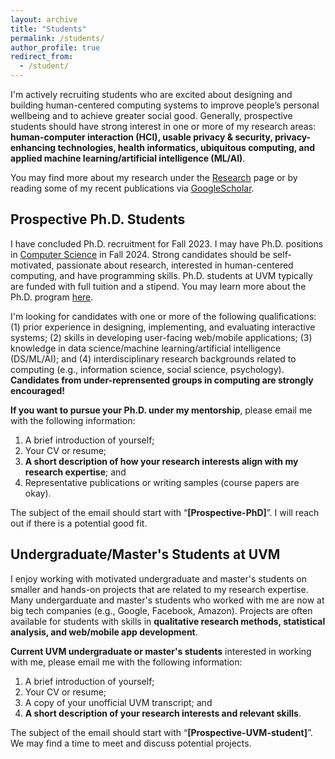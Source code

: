 ```yaml
---
layout: archive
title: "Students"
permalink: /students/
author_profile: true
redirect_from:
  - /student/
---
```


I'm actively recruiting students who are excited about designing and building human-centered computing systems to improve people’s personal wellbeing and to achieve greater social good. Generally, prospective students should have strong interest in one or more of my research areas: **human-computer interaction (HCI), usable privacy & security, privacy-enhancing technologies, health informatics, ubiquitous computing, and applied machine learning/artificial intelligence (ML/AI)**. 

You may find more about my research under the [Research](/research) page or by reading some of my recent publications via <a href="https://scholar.google.com/citations?hl=en&user=XjkbPSwAAAAJ&view_op=list_works&sortby=pubdate" target="_blank"> GoogleScholar</a>.

## Prospective Ph.D. Students

I have concluded Ph.D. recruitment for Fall 2023. I may have Ph.D. positions in <a href="https://www.uvm.edu/cems/cs" target="_blank">Computer Science</a> in Fall 2024. Strong candidates should be self-motivated, passionate about research, interested in human-centered computing, and have programming skills. Ph.D. students at UVM typically are funded with full tuition and a stipend. You may learn more about the Ph.D. program <a href="https://www.uvm.edu/cems/cs/graduate_programs/computer_science_phd" target="_blank">here</a>.

I'm looking for candidates with one or more of the following qualifications: (1) prior experience in designing, implementing, and evaluating interactive systems; (2) skills in developing user-facing web/mobile applications; (3) knowledge in data science/machine learning/artificial intelligence (DS/ML/AI); and (4) interdisciplinary research backgrounds related to computing (e.g., information science, social science, psychology). **Candidates from under-reprensented groups in computing are strongly encouraged!**
 
**If you want to pursue your Ph.D. under my mentorship**, please email me with the following information: 
1. A brief introduction of yourself;
2. Your CV or resume; 
3. **A short description of how your research interests align with my research expertise**; and 
4. Representative publications or writing samples (course papers are okay).

The subject of the email should start with “**[Prospective-PhD]**”. I will reach out if there is a potential good fit.

## Undergraduate/Master's Students at UVM

I enjoy working with motivated undergraduate and master's students on smaller and hands-on projects that are related to my research expertise. Many undergarduate and master's students who worked with me are now at big tech companies (e.g., Google, Facebook, Amazon). Projects are often available for students with skills in **qualitative research methods, statistical analysis, and web/mobile app development**.

**Current UVM undergraduate or master's students** interested in working with me,  please email me with the following information: 
1. A brief introduction of yourself;
2. Your CV or resume; 
3. A copy of your unofficial UVM transcript; and 
4. **A short description of your research interests and relevant skills**.

The subject of the email should start with “**[Prospective-UVM-student]**”. We may find a time to meet and discuss potential projects.
